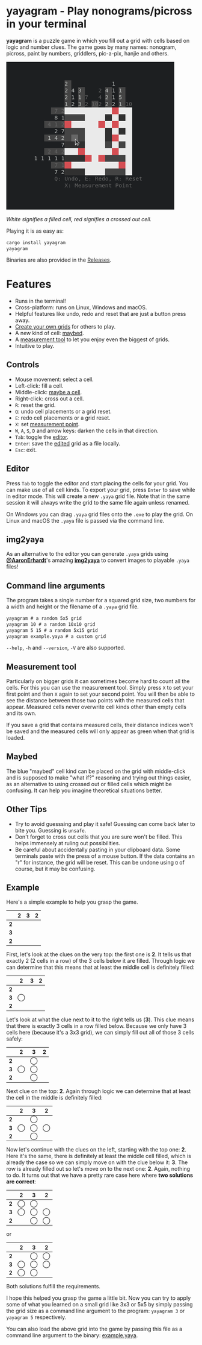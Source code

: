 # yayagram - Play nonograms/picross in your terminal

**yayagram** is a puzzle game in which you fill out a grid with cells based on logic and number clues.
The game goes by many names: nonogram, picross, paint by numbers, griddlers, pic-a-pix, hanjie and others.

![Showcase](showcase.png)

*White signifies a filled cell, red signifies a crossed out cell.*

Playing it is as easy as:

```console
cargo install yayagram
yayagram
```

Binaries are also provided in the [Releases](https://github.com/r00ster91/yayagram/releases).

# Features

* Runs in the terminal!
* Cross-platform: runs on Linux, Windows and macOS.
* Helpful features like undo, redo and reset that are just a button press away.
* [Create your own grids](#Editor) for others to play.
* A new kind of cell: [maybed](#Maybed).
* A [measurement tool](#Measurement-tool) to let you enjoy even the biggest of grids.
* Intuitive to play.

## Controls

- Mouse movement: select a cell.
- Left-click: fill a cell.
- Middle-click: [maybe a cell](#Maybed).
- Right-click: cross out a cell.
- `R`: reset the grid.
- `Q`: undo cell placements or a grid reset.
- `E`: redo cell placements or a grid reset.
- `X`: set [measurement point](#Measurement-tool).
- `W`, `A`, `S`, `D` and arrow keys: darken the cells in that direction.
- `Tab`: toggle the [editor](#Editor).
- `Enter`: save the [edited](#Editor) grid as a file locally.
- `Esc`: exit.

## Editor

Press `Tab` to toggle the editor and start placing the cells for your grid.
You can make use of all cell kinds.
To export your grid, press `Enter` to save while in editor mode. This will create a new `.yaya` grid file.
Note that in the same session it will always write the grid to the same file again unless renamed.

On Windows you can drag `.yaya` grid files onto the `.exe` to play the grid.
On Linux and macOS the `.yaya` file is passed via the command line.

## img2yaya

As an alternative to the editor you can generate `.yaya` grids using [**@AaronErhardt**](https://github.com/AaronErhardt)'s amazing [**img2yaya**](https://github.com/AaronErhardt/img2yaya) to convert images to playable `.yaya` files!

## Command line arguments

The program takes a single number for a squared grid size, two numbers for a width and height or the filename of a `.yaya` grid file.

```shell
yayagram # a random 5x5 grid
yayagram 10 # a random 10x10 grid
yayagram 5 15 # a random 5x15 grid
yayagram example.yaya # a custom grid
```

`--help`, `-h` and `--version`, `-V` are also supported.

## Measurement tool

Particularly on bigger grids it can sometimes become hard to count all the cells.
For this you can use the measurement tool. Simply press `X` to set your first point and then `X` again to set your second point.
You will then be able to see the distance between those two points with the measured cells that appear.
Measured cells never overwrite cell kinds other than empty cells and its own.

If you save a grid that contains measured cells, their distance indices won't be saved
and the measured cells will only appear as green when that grid is loaded.

## Maybed

The blue "maybed" cell kind can be placed on the grid with middle-click and is supposed to make "what if?" reasoning and trying out things easier,
as an alternative to using crossed out or filled cells which might be confusing.
It can help you imagine theoretical situations better.

## Other Tips

- Try to avoid guesssing and play it safe! Guessing can come back later to bite you. Guessing is `unsafe`.
- Don't forget to cross out cells that you are sure won't be filled.
  This helps immensely at ruling out possibilities.
- Be careful about accidentally pasting in your clipboard data. Some terminals paste with the press of a mouse button.
  If the data contains an "r" for instance, the grid will be reset. This can be undone using `Q` of course, but it may be confusing.

## Example

Here's a simple example to help you grasp the game.

|       | 2 | 3 | 2 |
|-------|---|---|---|
| **2** |   |   |   |
| **3** |   |   |   |
| **2** |   |   |   |

First, let's look at the clues on the very top: the first one is **2**.
It tells us that exactly 2 (2 cells in a row) of the 3 cells below it are filled.
Through logic we can determine that this means that at least the middle cell is definitely filled:

|       | 2 | 3 | 2 |
|-------|---|---|---|
| **2** |   |   |   |
| **3** | ◯ |   |   |
| **2** |   |   |   |

Let's look at what the clue next to it to the right tells us (**3**).
This clue means that there is exactly 3 cells in a row filled below.
Because we only have 3 cells here (because it's a 3x3 grid), we can simply fill out all of those 3 cells safely:

|       | 2 | 3 | 2 |
|-------|---|---|---|
| **2** |   | ◯ |   |
| **3** | ◯ | ◯ |   |
| **2** |   | ◯ |   |

Next clue on the top: **2**. Again through logic we can determine that at least the cell in the middle is definitely filled:

|       | 2 | 3 | 2 |
|-------|---|---|---|
| **2** |   | ◯ |   |
| **3** | ◯ | ◯ | ◯ |
| **2** |   | ◯ |   |

Now let's continue with the clues on the left, starting with the top one: **2**.
Here it's the same, there is definitely at least the middle cell filled,
which is already the case so we can simply move on with the clue below it: **3**.
The row is already filled out so let's move on to the next one: **2**.
Again, nothing to do.
It turns out that we have a pretty rare case here where **two solutions are correct**:

|       | 2 | 3 | 2 |
|-------|---|---|---|
| **2** | ◯ | ◯ |   |
| **3** | ◯ | ◯ | ◯ |
| **2** |   | ◯ | ◯ |

or

|       | 2 | 3 | 2 |
|-------|---|---|---|
| **2** |   | ◯ | ◯ |
| **3** | ◯ | ◯ | ◯ |
| **2** | ◯ | ◯ |   |

Both solutions fulfill the requirements.

I hope this helped you grasp the game a little bit.
Now you can try to apply some of what you learned on a small grid like 3x3 or 5x5 by simply passing the grid size as a command line argument to the program:
`yayagram 3` or `yayagram 5` respectively.

You can also load the above grid into the game by passing this file as a command line argument to the binary: [example.yaya](example.yaya).
